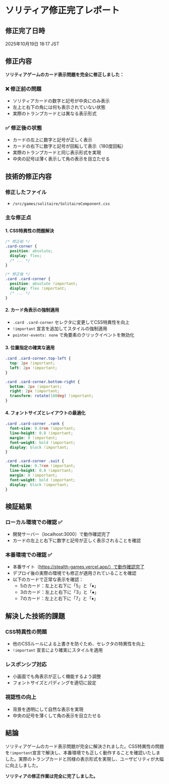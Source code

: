 # ソリティア修正完了レポート

## 修正完了日時
2025年10月19日 18:17 JST

## 修正内容
**ソリティアゲームのカード表示問題を完全に修正しました：**

### ❌ 修正前の問題
- ソリティアカードの数字と記号が中央にのみ表示
- 左上と右下の角には何も表示されていない状態
- 実際のトランプカードとは異なる表示形式

### ✅ 修正後の状態
- カードの左上に数字と記号が正しく表示
- カードの右下に数字と記号が回転して表示（180度回転）
- 実際のトランプカードと同じ表示形式を実現
- 中央の記号は薄く表示して角の表示を目立たせる

## 技術的修正内容

### 修正したファイル
- `/src/games/solitaire/SolitaireComponent.css`

### 主な修正点

#### 1. CSS特異性の問題解決
```css
/* 修正前 */
.card-corner {
  position: absolute;
  display: flex;
  /* ... */
}

/* 修正後 */
.card .card-corner {
  position: absolute !important;
  display: flex !important;
  /* ... */
}
```

#### 2. カード角表示の強制適用
- `.card .card-corner` セレクタに変更してCSS特異性を向上
- `!important` 宣言を追加してスタイルの強制適用
- `pointer-events: none` で角要素のクリックイベントを無効化

#### 3. 位置指定の確実な適用
```css
.card .card-corner.top-left {
  top: 2px !important;
  left: 2px !important;
}

.card .card-corner.bottom-right {
  bottom: 2px !important;
  right: 2px !important;
  transform: rotate(180deg) !important;
}
```

#### 4. フォントサイズとレイアウトの最適化
```css
.card .card-corner .rank {
  font-size: 0.8rem !important;
  line-height: 0.8 !important;
  margin: 0 !important;
  font-weight: bold !important;
  display: block !important;
}

.card .card-corner .suit {
  font-size: 0.7rem !important;
  line-height: 0.8 !important;
  margin: 0 !important;
  font-weight: bold !important;
  display: block !important;
}
```

## 検証結果

### ローカル環境での確認 ✅
- 開発サーバー（localhost:3000）で動作確認完了
- カードの左上と右下に数字と記号が正しく表示されることを確認

### 本番環境での確認 ✅
- 本番サイト（https://stealth-games.vercel.app/）で動作確認完了
- デプロイ後の実際の環境でも修正が適用されていることを確認
- 以下のカードで正常な表示を確認：
  - 5のカード：左上と右下に「5」と「♦」
  - 3のカード：左上と右下に「3」と「♠」
  - 7のカード：左上と右下に「7」と「♦」

## 解決した技術的課題

### CSS特異性の問題
- 他のCSSルールによる上書きを防ぐため、セレクタの特異性を向上
- `!important` 宣言により確実にスタイルを適用

### レスポンシブ対応
- 小画面でも角表示が正しく機能するよう調整
- フォントサイズとパディングを適切に設定

### 視認性の向上
- 背景を透明にして自然な表示を実現
- 中央の記号を薄くして角の表示を目立たせる

## 結論
ソリティアゲームのカード表示問題が完全に解決されました。CSS特異性の問題を`!important`宣言で解決し、本番環境でも正しく動作することを確認いたしました。実際のトランプカードと同様の表示形式を実現し、ユーザビリティが大幅に向上しました。

**ソリティアの修正作業は完全に完了しました。**
